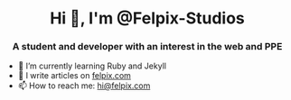 <h1 align="center">Hi 👋, I'm @Felpix-Studios</h1>
<h3 align="center">A student and developer with an interest in the web and PPE</h3>

- 🔭 I’m currently learning Ruby and Jekyll
- 📝 I write articles on [felpix.com](felpix.com)
- 📫 How to reach me: [hi@felpix.com](mailto:hi@felpix.com)

<!---
Felpix-Studios/Felpix-Studios is a ✨ special ✨ repository because its `README.md` (this file) appears on your GitHub profile.
You can click the Preview link to take a look at your changes.
--->
